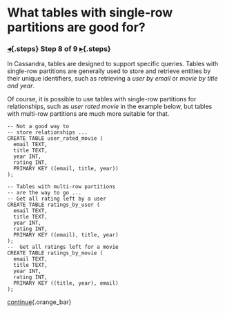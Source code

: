 <div class="top">

# What tables with single-row partitions are good for?
### [◂](command:katapod.loadPage?step7){.steps} Step 8 of 9 [▸](command:katapod.loadPage?step9){.steps}
</div>

In Cassandra, tables are designed to support specific queries. Tables with 
single-row partitions are generally used to store and retrieve entities 
by their unique identifiers, such as retrieving a *user by email* or *movie by title and year*.

Of course, it is possible to use tables with 
single-row partitions for relationships, such as *user rated movie* in the example below, but tables 
with multi-row partitions are much more suitable for that. 
 
```
-- Not a good way to 
-- store relationships ... 
CREATE TABLE user_rated_movie (
  email TEXT,
  title TEXT,
  year INT,
  rating INT,
  PRIMARY KEY ((email, title, year))
);

-- Tables with multi-row partitions 
-- are the way to go ...
-- Get all rating left by a user
CREATE TABLE ratings_by_user (
  email TEXT,
  title TEXT,
  year INT,
  rating INT,
  PRIMARY KEY ((email), title, year)
);
--  Get all ratings left for a movie
CREATE TABLE ratings_by_movie (
  email TEXT,
  title TEXT,
  year INT,
  rating INT,
  PRIMARY KEY ((title, year), email)
);
```

[continue](command:katapod.loadPage?step9){.orange_bar}
